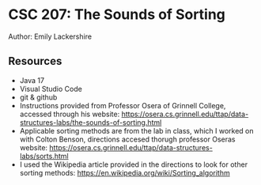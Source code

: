 # CSC 207: The Sounds of Sorting

Author: Emily Lackershire

## Resources

+ Java 17
+ Visual Studio Code
+ git & github
+ Instructions provided from Professor Osera of Grinnell College, accessed through his website: 
  https://osera.cs.grinnell.edu/ttap/data-structures-labs/the-sounds-of-sorting.html
+ Applicable sorting methods are from the lab in class, which I worked on with Colton Benson, directions accesed thorugh professor Oseras website: 
  https://osera.cs.grinnell.edu/ttap/data-structures-labs/sorts.html
+ I used the Wikipedia article provided in the directions to look for other sorting methods: 
  https://en.wikipedia.org/wiki/Sorting_algorithm